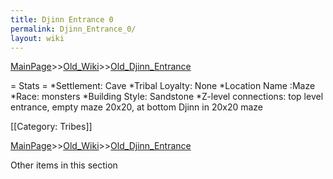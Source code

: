```yaml
---
title: Djinn Entrance 0
permalink: Djinn_Entrance_0/
layout: wiki
---
```


[MainPage](/keeperrl_wiki/ "wikilink")>>[Old_Wiki](/keeperrl_wiki/Old_Wiki "wikilink")>>[Old_Djinn_Entrance](/keeperrl_wiki/Old_Djinn_Entrance "wikilink")

= Stats =
*Settlement: Cave
*Tribal Loyalty: None
*Location Name :Maze 
*Race: monsters 
*Building Style: Sandstone 
*Z-level connections: top level entrance, empty maze 20x20, at bottom Djinn in 20x20 maze

[[Category: Tribes]]

[MainPage](/keeperrl_wiki/ "wikilink")>>[Old_Wiki](/keeperrl_wiki/Old_Wiki "wikilink")>>[Old_Djinn_Entrance](/keeperrl_wiki/Old_Djinn_Entrance "wikilink")

Other items in this section
